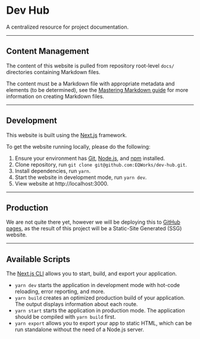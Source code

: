 # Dev Hub

A centralized resource for project documentation.

---

## Content Management

The content of this website is pulled from repository root-level `docs/` directories containing Markdown files.

The content must be a Markdown file with appropriate metadata and elements (to be determined), see the [Mastering Markdown guide](https://guides.github.com/features/mastering-markdown/) for more information on creating Markdown files.

---

## Development

This website is built using the [Next.js](https://nextjs.org/) framework.

To get the website running locally, please do the following:

1. Ensure your environment has [Git](https://git-scm.com/), [Node.js](https://nodejs.org/en/), and [npm](https://www.npmjs.com/) installed.
2. Clone repository, run `git clone git@github.com:EQWorks/dev-hub.git`.
3. Install dependencies, run `yarn`.
4. Start the website in development mode, run `yarn dev`.
5. View website at http://localhost:3000.

---

## Production

We are not quite there yet, however we will be deploying this to [GitHub pages](https://pages.github.com/), as the result of this project will be a Static-Site Generated (SSG) website.

---

## Available Scripts

The [Next.js CLI](https://nextjs.org/docs/api-reference/cli) allows you to start, build, and export your application.

- `yarn dev` starts the application in development mode with hot-code reloading, error reporting, and more.
- `yarn build` creates an optimized production build of your application. The output displays information about each route.
- `yarn start` starts the application in production mode. The application should be compiled with `yarn build` first.
- `yarn export` allows you to export your app to static HTML, which can be run standalone without the need of a Node.js server.
